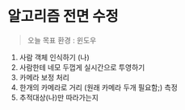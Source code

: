 # 알고리즘 전면 수정


> 오늘 목표
환경 : 윈도우
1. 사람 객체 인식하기 (나)
2. 사람한테 네모 두껍게 실시간으로 투영하기
3. 카메라 보정 처리
4. 한개의 카메라로 거리 (원래 카메라 두개 필요함;) 측정
5. 추적대상(나)만 따라가는지
